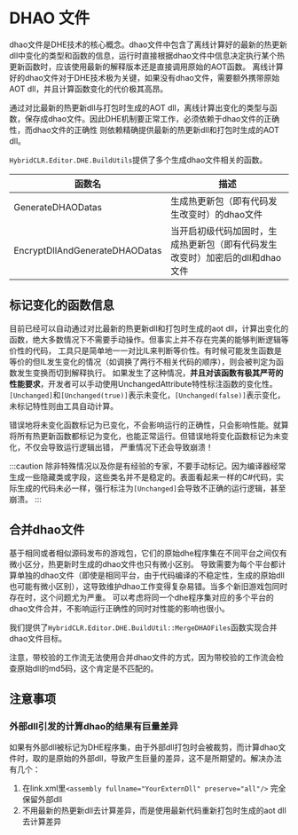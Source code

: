 # DHAO 文件


dhao文件是DHE技术的核心概念。dhao文件中包含了离线计算好的最新的热更新dll中变化的类型和函数的信息，运行时直接根据dhao文件中信息决定执行某个热更新函数时，应该使用最新的解释版本还是直接调用原始的AOT函数。
离线计算好的dhao文件对于DHE技术极为关键，如果没有dhao文件，需要额外携带原始AOT dll，并且计算函数变化的代价极其高昂。

通过对比最新的热更新dll与打包时生成的AOT dll，离线计算出变化的类型与函数，保存成dhao文件。因此DHE机制要正常工作，必须依赖于dhao文件的正确性，而dhao文件的正确性
则依赖精确提供最新的热更新dll和打包时生成的AOT dll。


`HybridCLR.Editor.DHE.BuildUtils`提供了多个生成dhao文件相关的函数。

|函数名|描述|
|-|-|
|GenerateDHAODatas|生成热更新包（即有代码发生改变时）的dhao文件|
|EncryptDllAndGenerateDHAODatas|当开启初级代码加固时，生成热更新包（即有代码发生改变时）加密后的dll和dhao文件|


## 标记变化的函数信息

目前已经可以自动通过对比最新的热更新dll和打包时生成的aot dll，计算出变化的函数，绝大多数情况下不需要手动操作。但事实上并不存在完美的能够判断逻辑等价性的代码，
工具只是简单地一一对比IL来判断等价性。有时候可能发生函数是等价的但IL发生变化的情况（如调换了两行不相关代码的顺序），则会被判定为函数发生变换而切到解释执行。
如果发生了这种情况，**并且对该函数有极其严苛的性能要求**，开发者可以手动使用UnchangedAttribute特性标注函数的变化性。
`[Unchanged]`和`[Unchanged(true)]`表示未变化，`[Unchanged(false)]`表示变化，未标记特性则由工具自动计算。

错误地将未变化函数标记为已变化，不会影响运行的正确性，只会影响性能。就算将所有热更新函数都标记为变化，也能正常运行。但错误地将变化函数标记为未变化，不仅会导致运行逻辑出错，
严重情况下还会导致崩溃！

:::caution
除非特殊情况以及你是有经验的专家，不要手动标记。因为编译器经常生成一些隐藏类或字段，这些类名并不是稳定的。表面看起来一样的C#代码，实际生成的代码未必一样，强行标注为`[Unchanged]`会导致不正确的运行逻辑，甚至崩溃。
:::


## 合并dhao文件

基于相同或者相似源码发布的游戏包，它们的原始dhe程序集在不同平台之间仅有微小区分，热更新时生成的dhao文件也只有微小区别。
导致需要为每个平台都计算单独的dhao文件（即使是相同平台，由于代码编译的不稳定性，生成的原始dll也可能有微小区别），这导致维护dhao工作变得复杂易错。当多个新旧游戏包同时存在时，这个问题尤为严重。
可以考虑将同一个dhe程序集对应的多个平台的dhao文件合并，不影响运行正确性的同时对性能的影响也很小。

我们提供了`HybridCLR.Editor.DHE.BuildUtil::MergeDHAOFiles`函数实现合并dhao文件目标。

注意，带校验的工作流无法使用合并dhao文件的方式，因为带校验的工作流会检查原始dll的md5码，这个肯定是不匹配的。


## 注意事项

### 外部dll引发的计算dhao的结果有巨量差异

如果有外部dll被标记为DHE程序集，由于外部dll打包时会被裁剪，而计算dhao文件时，取的是原始的外部dll，导致产生巨量的差异，这不是所期望的。解决办法有几个：

1. 在link.xml里`<assembly fullname="YourExternDll" preserve="all"/>` 完全保留外部dll
2. 不用最新的热更新dll去计算差异，而是使用最新代码重新打包时生成的aot dll去计算差异
